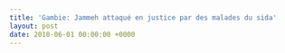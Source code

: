 ```yaml
---
title: 'Gambie: Jammeh attaqué en justice par des malades du sida'
layout: post
date: 2018-06-01 00:00:00 +0000
---
```

